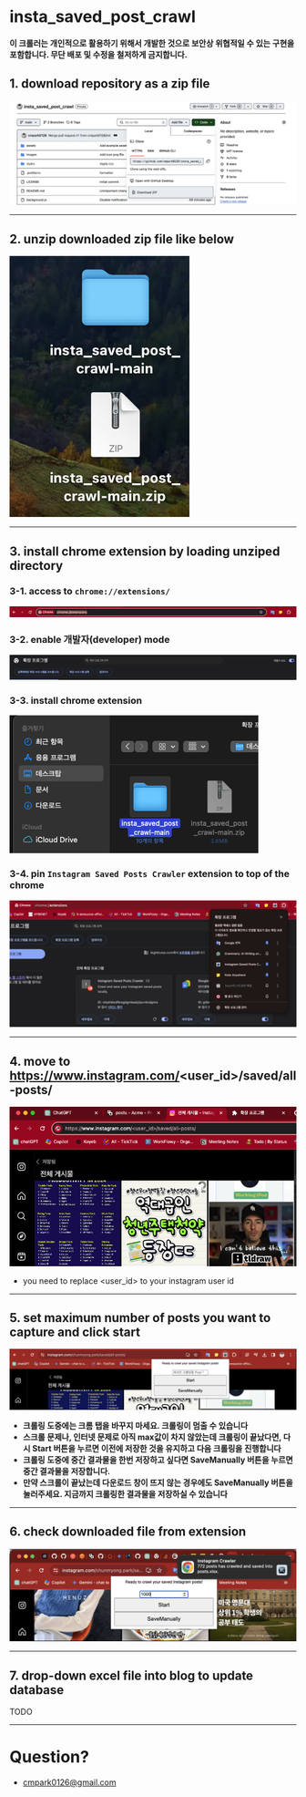 # insta_saved_post_crawl

**이 크롤러는 개인적으로 활용하기 위해서 개발한 것으로 보안상 위협적일 수 있는 구현을 포함합니다. 무단 배포 및 수정을 철저하게 금지합니다.**

## 1. download repository as a zip file

![1_download](assets/1_download.png)

---

## 2. unzip downloaded zip file like below

![2_unzip](assets/2_unzip.png)

---

## 3. install chrome extension by loading unziped directory

### 3-1. access to `chrome://extensions/`

![3_1_chrome](assets/3_1_chrome.png)

### 3-2. enable 개발자(developer) mode

![3_2_dev](assets/3_2_dev.png)

### 3-3. install chrome extension

![3_3_install](assets/3_3_install.png)

### 3-4. pin `Instagram Saved Posts Crawler` extension to top of the chrome

![3_4_pin](assets/3_4_pin.png)

---

## 4. move to https://www.instagram.com/<user_id>/saved/all-posts/

![4_1_instagram](assets/4_1_instagram.png)

-   you need to replace <user_id> to your instagram user id

---

## 5. set maximum number of posts you want to capture and click start

![set](assets/5_1_set.png)

-   **크롤링 도중에는 크롬 탭을 바꾸지 마세요. 크롤링이 멈출 수 있습니다**
-   **스크롤 문제나, 인터넷 문제로 아직 max값이 차지 않았는데 크롤링이 끝났다면, 다시 Start 버튼을 누르면 이전에 저장한 것을 유지하고 다음 크롤링을 진행합니다**
-   **크롤링 도중에 중간 결과물을 한번 저장하고 싶다면 SaveManually 버튼을 누르면 중간 결과물을 저장합니다.**
-   **만약 스크롤이 끝났는데 다운로드 창이 뜨지 않는 경우에도 SaveManually 버튼을 눌러주세요. 지금까지 크롤링한 결과물을 저장하실 수 있습니다**

---

## 6. check downloaded file from extension

![download](assets/6_1_download.png)

---

## 7. drop-down excel file into blog to update database

TODO

---

# Question?

-   cmpark0126@gmail.com
